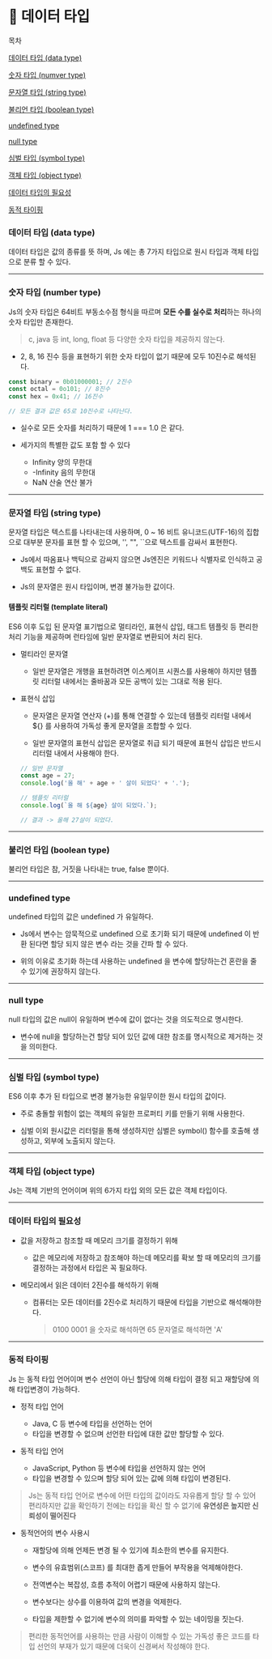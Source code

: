 # 📗 데이터 타입

목차

[데이터 타입 (data type)](#데이터-타입-data-type)

[숫자 타입 (numver type)](#숫자-타입-number-type)

[문자열 타입 (string type)](#문자열-타입-string-type)

[불리언 타입 (boolean type)](#불리언-타입-boolean-type)

[undefined type](#undefined-type)

[null type](#null-type)

[심벌 타입 (symbol type)](#심벌-타입-symbol-type)

[객체 타입 (object type)](#객체-타입-object-type)

[데이터 타입의 필요성](#데이터-타입의-필요성)

[동적 타이핑](#동적-타이핑)

### 데이터 타입 (data type)

데이터 타입은 값의 종류를 뜻 하며, Js 에는 총 7가지 타입으로 원시 타입과 객체 타입으로
분류 할 수 있다.

---

### 숫자 타입 (number type)

Js의 숫자 타입은 64비트 부동소수점 형식을 따르며 **모든 수를 실수로 처리**하는 하나의 숫자 타입만 존재한다.

> c, java 등 int, long, float 등 다양한 숫자 타입을 제공하지 않는다.

- 2, 8, 16 진수 등을 표현하기 위한 숫자 타입이 없기 때문에 모두 10진수로 해석된다.

```javaScript
const binary = 0b01000001; // 2진수
const octal = 0o101; // 8진수
const hex = 0x41; // 16진수

// 모든 결과 값은 65로 10진수로 나타난다.
```

- 실수로 모든 숫자를 처리하기 때문에 1 === 1.0 은 같다.

- 세가지의 특별한 값도 포함 할 수 있다
  - Infinity 양의 무한대
  - -Infinity 음의 무한대
  - NaN 산술 연산 불가

---

### 문자열 타입 (string type)

문자열 타입은 텍스트를 나타내는데 사용하며, 0 ~ 16 비트 유니코드(UTF-16)의 집합으로 대부분 문자를 표현 할 수 있으며, '', "", ``으로 텍스트를 감싸서 표현한다.

- Js에서 따옴표나 백틱으로 감싸지 않으면 Js엔진은 키워드나 식별자로 인식하고 공백도 표현할 수 없다.

- Js의 문자열은 원시 타입이며, 변경 불가능한 값이다.

#### 템플릿 리터럴 (template literal)

ES6 이후 도입 된 문자열 표기법으로 멀티라인, 표현식 삽입, 태그트 템플릿 등 편리한 처리 기능을 제공하며 런타임에 일반 문자열로 변환되어 처리 된다.

- 멀티라인 문자열

  - 일반 문자열은 개행을 표현하려면 이스케이프 시퀀스를 사용해야 하지만 템플릿 리터럴 내에서는 줄바꿈과 모든 공백이 있는 그대로 적용 된다.

- 표현식 삽입

  - 문자열은 문자열 연산자 (+)를 통해 연결할 수 있는데 템플릿 리터럴 내에서 ${} 를 사용하여 가독성 좋게 문자열을 조합할 수 있다.

  - 일반 문자열의 표현식 삽입은 문자열로 취급 되기 때문에 표현식 삽입은 반드시 리터럴 내에서 사용해야 한다.

  ```javaScript
  // 일반 문자열
  const age = 27;
  console.log('올 해' + age + ' 살이 되었다' + '.');

  // 템플릿 리터럴
  console.log(`올 해 ${age} 살이 되었다.`);

  // 결과 -> 올해 27살이 되었다.
  ```

---

### 불리언 타입 (boolean type)

불리언 타입은 참, 거짓을 나타내는 true, false 뿐이다.

---

### undefined type

undefined 타입의 값은 undefined 가 유일하다.

- Js에서 변수는 암묵적으로 undefined 으로 초기화 되기 때문에 undefined 이 반환 된다면 할당 되지 않은 변수 라는 것을 간파 할 수 있다.

- 위의 이유로 초기화 하는데 사용하는 undefined 을 변수에 할당하는건 혼란을 줄 수 있기에 권장하지 않는다.

---

### null type

null 타입의 값은 null이 유일하며 변수에 값이 없다는 것을 의도적으로 명시한다.

- 변수에 null을 할당하는건 할당 되어 있던 값에 대한 참조를 명시적으로 제거하는 것을 의미한다.

---

### 심벌 타입 (symbol type)

ES6 이후 추가 된 타입으로 변경 불가능한 유일무이한 원시 타입의 값이다.

- 주로 충돌할 위험이 없는 객체의 유일한 프로퍼티 키를 만들기 위해 사용한다.

- 심벌 이외 원시값은 리터럴을 통해 생성하지만 심벌은 symbol() 함수를 호출해 생성하고, 외부에 노출되지 않는다.

---

### 객체 타입 (object type)

Js는 객체 기반의 언어이며 위의 6가지 타입 외의 모든 값은 객체 타입이다.

---

### 데이터 타입의 필요성

- 값을 저장하고 참조할 때 메모리 크기를 결정하기 위해

  - 값은 메모리에 저장하고 참조해야 하는데 메모리를 확보 할 때 메모리의 크기를 결정하는 과정에서 타입은 꼭 필요하다.

- 메모리에서 읽은 데이터 2진수를 해석하기 위해
  - 컴퓨터는 모든 데이터를 2진수로 처리하기 때문에 타입을 기반으로 해석해야한다.
    > 0100 0001 을 숫자로 해석하면 65 문자열로 해석하면 'A'

---

### 동적 타이핑

Js 는 동적 타입 언어이며 변수 선언이 아닌 할당에 의해 타입이 결정 되고 재할당에 의해 타입변경이 가능하다.

- 정적 타입 언어

  - Java, C 등 변수에 타입을 선언하는 언어
  - 타입을 변경할 수 없으며 선언한 타입에 대한 값만 할당할 수 있다.

- 동적 타입 언어
  - JavaScript, Python 등 변수에 타입을 선언하지 않는 언어
  - 타입을 변경할 수 있으며 할당 되어 있는 값에 의해 타입이 변경된다.

> Js는 동적 타입 언어로 변수에 어떤 타입의 값이라도 자유롭게 할당 할 수 있어 편리하지만 값을 확인하기 전에는 타입을 확신 할 수 없기에 **유연성은 높지만 신뢰성이 떨어진다**

- 동적언어의 변수 사용시

  - 재할당에 의해 언제든 변경 될 수 있기에 최소한의 변수를 유지한다.

  - 변수의 유효범위(스코프) 를 최대한 좁게 만들어 부작용을 억제해야한다.

  - 전역변수는 복잡성, 흐름 추적이 어렵기 때문에 사용하지 않는다.

  - 변수보다는 상수를 이용하여 값의 변경을 억제한다.

  - 타입을 제한할 수 없기에 변수의 의미를 파악할 수 있는 네이밍을 짓는다.

> 편리한 동적언어를 사용하는 만큼 사람이 이해할 수 있는 가독성 좋은 코드를 타입 선언의 부재가 있기 때문에 더욱이 신경써서 작성해야 한다.
